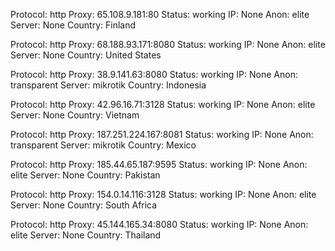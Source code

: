 Protocol: http
Proxy: 65.108.9.181:80
Status: working
IP: None
Anon: elite
Server: None
Country: Finland

Protocol: http
Proxy: 68.188.93.171:8080
Status: working
IP: None
Anon: elite
Server: None
Country: United States

Protocol: http
Proxy: 38.9.141.63:8080
Status: working
IP: None
Anon: transparent
Server: mikrotik
Country: Indonesia

Protocol: http
Proxy: 42.96.16.71:3128
Status: working
IP: None
Anon: elite
Server: None
Country: Vietnam

Protocol: http
Proxy: 187.251.224.167:8081
Status: working
IP: None
Anon: transparent
Server: mikrotik
Country: Mexico

Protocol: http
Proxy: 185.44.65.187:9595
Status: working
IP: None
Anon: elite
Server: None
Country: Pakistan

Protocol: http
Proxy: 154.0.14.116:3128
Status: working
IP: None
Anon: elite
Server: None
Country: South Africa

Protocol: http
Proxy: 45.144.165.34:8080
Status: working
IP: None
Anon: elite
Server: None
Country: Thailand

